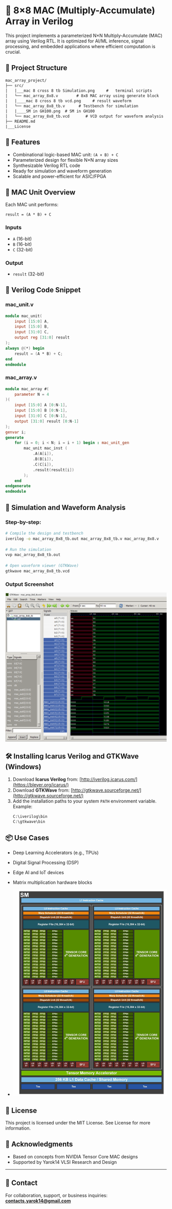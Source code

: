 # 🔢 8×8 MAC (Multiply-Accumulate) Array in Verilog

This project implements a parameterized N×N Multiply-Accumulate (MAC) array using Verilog RTL. It is optimized for AI/ML inference, signal processing, and embedded applications where efficient computation is crucial.

## 📁 Project Structure

```
mac_array_project/
├── src/
│   |___mac 8 cross 8 tb Simulation.png     #   terminal scripts
│   └── mac_array_8x8.v        # 8x8 MAC array using generate block
|   |____mac 8 cross 8 tb vcd.png     # result waveform 
│   └── mac_array_8x8_tb.v      # Testbench for simulation
|   |____SM in GH100.png  # SM in GH100
│   └── mac_array_8x8_tb.vcd       # VCD output for waveform analysis
├── README.md
|___License
```

## 🚀 Features

- Combinational logic-based MAC unit: `(A × B) + C`
- Parameterized design for flexible N×N array sizes
- Synthesizable Verilog RTL code
- Ready for simulation and waveform generation
- Scalable and power-efficient for ASIC/FPGA

## 📌 MAC Unit Overview

Each MAC unit performs:
```
result = (A * B) + C
```

### Inputs
- `A` (16-bit)
- `B` (16-bit)
- `C` (32-bit)

### Output
- `result` (32-bit)

## 🧮 Verilog Code Snippet

### mac_unit.v
```verilog
module mac_unit(
    input [15:0] A,
    input [15:0] B,
    input [31:0] C,
    output reg [31:0] result
);
always @(*) begin
    result = (A * B) + C;
end
endmodule
```

### mac_array.v
```verilog
module mac_array #(
    parameter N = 4
)(
    input [15:0] A [0:N-1],
    input [15:0] B [0:N-1],
    input [31:0] C [0:N-1],
    output [31:0] result [0:N-1]
);
genvar i;
generate
    for (i = 0; i < N; i = i + 1) begin : mac_unit_gen
        mac_unit mac_inst (
            .A(A[i]),
            .B(B[i]),
            .C(C[i]),
            .result(result[i])
        );
    end
endgenerate
endmodule
```

## 🧪 Simulation and Waveform Analysis

### Step-by-step:

```bash
# Compile the design and testbench
iverilog -o mac_array_8x8_tb.out mac_array_8x8_tb.v mac_array_8x8.v

# Run the simulation
vvp mac_array_8x8_tb.out

# Open waveform viewer (GTKWave)
gtkwave mac_array_8x8_tb.vcd
```

### Output Screenshot

![Simulation Screenshot](mac_array_8x8_rtl_tb/mac%208%20cross%208%20tb%20vcd.png)

## 🛠️ Installing Icarus Verilog and GTKWave (Windows)

1. Download **Icarus Verilog** from:
   [http://iverilog.icarus.com/](https://bleyer.org/icarus/)
2. Download **GTKWave** from:
   [http://gtkwave.sourceforge.net/](http://gtkwave.sourceforge.net/)
3. Add the installation paths to your system `PATH` environment variable. Example:
   ```
   C:\iverilog\bin
   C:\gtkwave\bin
   ```

## 📦 Use Cases

- Deep Learning Accelerators (e.g., TPUs)
- Digital Signal Processing (DSP)
- Edge AI and IoT devices
- Matrix multiplication hardware blocks

- ![SM_in_GH100_GPU](mac_array_8x8_rtl_tb/SM%20in%20GH100.png)

## 📜 License

This project is licensed under the MIT License. See License for more information.

## 🙌 Acknowledgments

- Based on concepts from NVIDIA Tensor Core MAC designs
- Supported by Yarok14 VLSI Research and Design

---

## 📧 Contact

For collaboration, support, or business inquiries: **contacts.yarok14@gmail.com**


